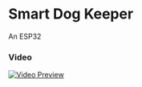 # Smart Dog Keeper
An ESP32

### Video
[![Video Preview](preview_image.png)](https://drive.google.com/file/d/15b8hhKyzC5s9YSoOzU1DNHmjg-PU5jmE/view?usp=sharing)
